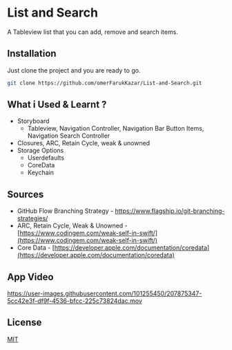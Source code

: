 # List and Search
A Tableview list that you can add, remove and search items. 

## Installation

Just clone the project and you are ready to go.

```bash
git clone https://github.com/omerFarukKazar/List-and-Search.git
```
## What i Used & Learnt ? 
* Storyboard
    * Tableview, Navigation Controller, Navigation Bar Button Items, Navigation Search Controller
* Closures, ARC, Retain Cycle, weak & unowned
* Storage Options
    * Userdefaults
    * CoreData
    * Keychain

## Sources
* GitHub Flow Branching Strategy - https://www.flagship.io/git-branching-strategies/
* ARC, Retain Cycle, Weak & Unowned - [https://www.codingem.com/weak-self-in-swift/](https://www.codingem.com/weak-self-in-swift/)
* Core Data - [https://developer.apple.com/documentation/coredata](https://developer.apple.com/documentation/coredata)

## App Video


https://user-images.githubusercontent.com/101255450/207875347-5cc42e3f-df9f-4536-bfcc-225c73824dac.mov


## License

[MIT](https://choosealicense.com/licenses/mit/)
